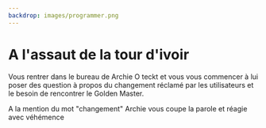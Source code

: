 ```yaml
---
backdrop: images/programmer.png
---
```


# A l'assaut de la tour d'ivoir


Vous rentrer dans le bureau de Archie O teckt et vous vous commencer à lui poser des question à propos du changement réclamé par les utilisateurs et le besoin de rencontrer le Golden Master.

A la mention du mot "changement" Archie vous coupe la parole et réagie avec véhémence

<Page url="/archie/150" instructions="" action="Changement ?!" condition="none" />


